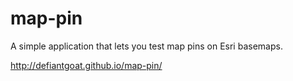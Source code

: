 map-pin
=======

A simple application that lets you test map pins on Esri basemaps. 

http://defiantgoat.github.io/map-pin/
